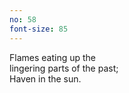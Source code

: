 ```yaml
---
no: 58
font-size: 85
---
```


Flames eating up the  
lingering parts of the past;  
Haven in the sun.
